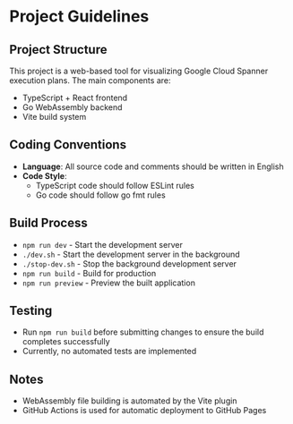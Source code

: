 # Project Guidelines

## Project Structure
This project is a web-based tool for visualizing Google Cloud Spanner execution plans.
The main components are:
* TypeScript + React frontend
* Go WebAssembly backend
* Vite build system

## Coding Conventions
* **Language**: All source code and comments should be written in English
* **Code Style**: 
  - TypeScript code should follow ESLint rules
  - Go code should follow go fmt rules

## Build Process
* `npm run dev` - Start the development server
* `./dev.sh` - Start the development server in the background
* `./stop-dev.sh` - Stop the background development server
* `npm run build` - Build for production
* `npm run preview` - Preview the built application

## Testing
* Run `npm run build` before submitting changes to ensure the build completes successfully
* Currently, no automated tests are implemented

## Notes
* WebAssembly file building is automated by the Vite plugin
* GitHub Actions is used for automatic deployment to GitHub Pages
